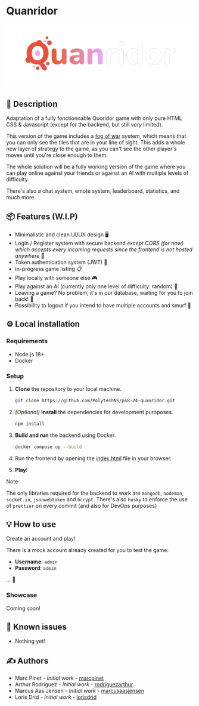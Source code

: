 # Quanridor

![quanridor](readme-assets/quanridor-title.png)

## 📝 Description

Adaptation of a fully fonctionnable Quoridor game with only pure HTML CSS & Javascript (except for the backend, but still *very* limited).

This version of the game includes a [fog of war](https://en.wikipedia.org/wiki/Fog_of_war) system, which means that you can only see the tiles that are in your line of sight. This adds a whole new layer of strategy to the game, as you can't see the other player's moves until you're close enough to them.

The whole solution will be a fully working version of the game where you can play online against your friends or against an AI with multiple levels of difficulty.

There's also a chat system, emote system, leaderboard, statistics, and much more.

## 📦 Features (W.I.P)

- Minimalistic and clean UI/UX design 🖥️
- Login / Register system with secure backend *except CORS (for now) which accepts every incoming requests since the frontend is not hosted anywhere* 📝
- Token authentication system (JWT) 🍪
- In-progress game listing 📋
- Play locally with someone else 🎮
- Play against an AI (currently only one level of difficulty: random) 🤖
- Leaving a game? No problem, it's in our database, waiting for you to join back! 📂
- Possibility to logout if you intend to have multiple accounts and smurf 🤫

## ⚙️ Local installation

### Requirements

- Node.js 18+
- Docker

### Setup

1. **Clone** the repository to your local machine.

    ```bash
    git clone https://github.com/PolytechNS/ps8-24-quanridor.git
    ```

2. *(Optional)* **Install** the dependencies for development puroposes.

    ```bash
    npm install
    ```

3. **Build and run** the backend using Docker.

    ```bash
    docker compose up --build
    ```

4. Run the frontend by opening the [index.html](front/index.html) file in your browser.

5. **Play**!

> [!NOTE]  
> The only libraries required for the backend to work are `mongodb`, `nodemon`, `socket.io`, `jsonwebtoken` and `bcrypt`.
> There's also `husky` to enforce the use of `prettier` on every commit (and also for DevOps purposes)

## 💡 How to use

Create an account and play!

There is a mock account already created for you to test the game:

- **Username**: `admin`
- **Password**: `admin`

... 👀

### Showcase

Coming soon!

## 🐛 Known issues

- Nothing yet!

## ✍️ Authors

- Marc Pinet - *Initial work* - [marcpinet](https://github.com/marcpinet)
- Arthur Rodriguez - *Initial work* - [rodriguezarthur](https://github.com/rodriguezarthur)
- Marcus Aas Jensen - *Initial work* - [marcusaasjensen](https://github.com/marcusaasjensen)
- Loris Drid - *Initial work* - [lorisdrid](https://github.com/LorisDrid)
